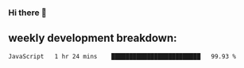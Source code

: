 ### Hi there 👋
## weekly development breakdown:
<!--START_SECTION:waka-->
```text
JavaScript   1 hr 24 mins    █████████████████████████   99.93 % 
```
<!--END_SECTION:waka-->

<!--
**zazu7765/zazu7765** is a ✨ _special_ ✨ repository because its `README.md` (this file) appears on your GitHub profile.

Here are some ideas to get you started:

- 🔭 I’m currently working on ...
- 🌱 I’m currently learning ...
- 👯 I’m looking to collaborate on ...
- 🤔 I’m looking for help with ...
- 💬 Ask me about ...
- 📫 How to reach me: ...
- 😄 Pronouns: ...
- ⚡ Fun fact: ...
-->
